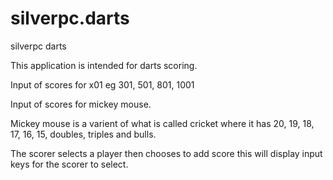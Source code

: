 silverpc.darts
==============

silverpc darts

This application is intended for darts scoring.

Input of scores for x01 eg 301, 501, 801, 1001

Input of scores for mickey mouse.

Mickey mouse is a varient of what is called cricket 
where it has 20, 19, 18, 17, 16, 15, doubles, triples and bulls.

The scorer selects a player then chooses to add score
this will display input keys for the scorer to select.
